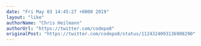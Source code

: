 ```yaml
---
date: "Fri May 03 14:45:27 +0000 2019"
layout: "like"
authorName: "Chris Heilmann"
authorUrl: "https://twitter.com/codepo8"
originalPost: "https://twitter.com/codepo8/status/1124324093136908290"
---
```

